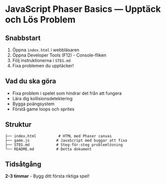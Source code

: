 # JavaScript Phaser Basics — Upptäck och Lös Problem

## Snabbstart
1. Öppna `index.html` i webbläsaren
2. Öppna Developer Tools (F12) - Console-fliken
3. Följ instruktionerna i `STEG.md`
4. Fixa problemen du upptäcker!

## Vad du ska göra
- Fixa problem i spelet som hindrar det från att fungera
- Lära dig kollisionsdetektering
- Bygga poängsystem
- Förstå game loops och sprites

## Struktur
```
├── index.html          # HTML med Phaser canvas
├── game.js            # JavaScript med buggar att fixa
├── STEG.md            # Steg-för-steg problemlösning
└── README.md          # Detta dokument
```

## Tidsåtgång
**2-3 timmar** - Bygg ditt första riktiga spel!
